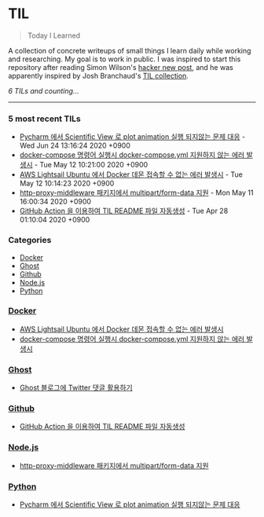 # TIL
> Today I Learned

A collection of concrete writeups of small things I learn daily while working
and researching. My goal is to work in public. I was inspired to start this
repository after reading Simon Wilson's [hacker new post][1], and he was
apparently inspired by Josh Branchaud's [TIL collection][2].


_6 TILs and counting..._

---

### 5 most recent TILs

- [Pycharm 에서 Scientific View 로 plot animation 실행 되지않는 문제 대응](Python/disable-sceintfic-view-in-pycharm.md) - Wed Jun 24 13:16:24 2020 +0900
- [docker-compose 명령어 실행시 docker-compose.yml 지원하지 않는 에러 발생시](Docker/docker-compose.yml-unspported-error.md) - Tue May 12 10:21:00 2020 +0900
- [AWS Lightsail Ubuntu 에서 Docker 데몬 접속할 수 없는 에러 발생시](Docker/cound-not-connect-docker-error-in-lgitsail.md) - Tue May 12 10:14:23 2020 +0900
- [http-proxy-middleware 패키지에서 multipart/form-data 지원](Node.js/support-multipart-form-data-to-http-proxy-middleware.md) - Mon May 11 16:00:34 2020 +0900
- [GitHub Action 을 이용하여 TIL README 파일 자동생성](Github/auto-generating-til-readme-via-github-action.md) - Tue Apr 28 01:10:04 2020 +0900

### Categories

- [Docker](#Docker)
- [Ghost](#Ghost)
- [Github](#Github)
- [Node.js](#Node.js)
- [Python](#Python)

### [Docker](#Docker)
- [AWS Lightsail Ubuntu 에서 Docker 데몬 접속할 수 없는 에러 발생시](Docker/cound-not-connect-docker-error-in-lgitsail.md)
- [docker-compose 명령어 실행시 docker-compose.yml 지원하지 않는 에러 발생시](Docker/docker-compose.yml-unspported-error.md)

### [Ghost](#Ghost)
- [Ghost 블로그에 Twitter 댓글 활용하기](Ghost/create-ghost-blog-comments-environment-with-twitter.md)

### [Github](#Github)
- [GitHub Action 을 이용하여 TIL README 파일 자동생성](Github/auto-generating-til-readme-via-github-action.md)

### [Node.js](#Node.js)
- [http-proxy-middleware 패키지에서 multipart/form-data 지원](Node.js/support-multipart-form-data-to-http-proxy-middleware.md)

### [Python](#Python)
- [Pycharm 에서 Scientific View 로 plot animation 실행 되지않는 문제 대응](Python/disable-sceintfic-view-in-pycharm.md)

[1]: https://simonwillison.net/2020/Apr/20/self-rewriting-readme/
[2]: https://github.com/jbranchaud/til

